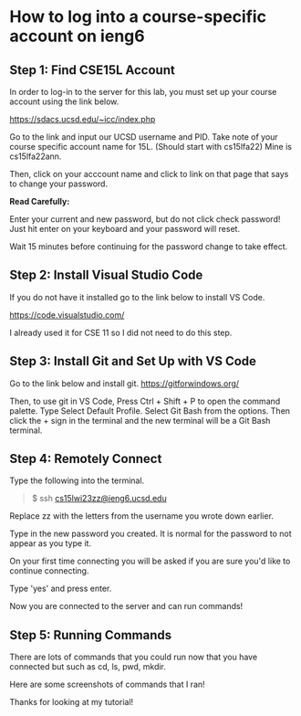 # How to log into a course-specific account on ieng6

## Step 1: Find CSE15L Account

In order to log-in to the server for this lab, you must
set up your course account using the link below.

https://sdacs.ucsd.edu/~icc/index.php

Go to the link and input our UCSD username and PID.
Take note of your course specific account name for 15L.
(Should start with cs15lfa22)
Mine is cs15lfa22ann.

Then, click on your acccount name and click to link on that page
that says to change your password.

**Read Carefully:**

Enter your current and new password, but do not click check password!
Just hit enter on your keyboard and your password will reset.

Wait 15 minutes before continuing for the password change to take effect.

## Step 2: Install Visual Studio Code

If you do not have it installed go to the link below to install VS Code.

https://code.visualstudio.com/

I already used it for CSE 11 so I did not need to do this step.

## Step 3: Install Git and Set Up with VS Code

Go to the link below and install git.
https://gitforwindows.org/

Then, to use git in VS Code, Press Ctrl + Shift + P to open the command palette.
Type Select Default Profile.
Select Git Bash from the options.
Then click the + sign in the terminal and the new terminal will
be a Git Bash terminal.

## Step 4: Remotely Connect

Type the following into the terminal.
> $ ssh cs15lwi23zz@ieng6.ucsd.edu

Replace zz with the letters from the username you wrote down earlier.

Type in the new password you created. It is normal for the password to not
appear as you type it.

On your first time connecting you will be asked if you are sure you'd like to
continue connecting.

Type 'yes' and press enter.

Now you are connected to the server and can run commands!

## Step 5: Running Commands

There are lots of commands that you could run now that
you have connected but such as cd, ls, pwd, mkdir.

Here are some screenshots of commands that I ran!

Thanks for looking at my tutorial!

